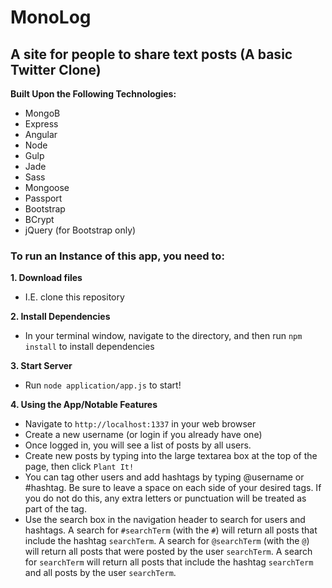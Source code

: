 # MonoLog

## A site for people to share text posts (A basic Twitter Clone)

**Built Upon the Following Technologies:**
- MongoB
- Express
- Angular
- Node
- Gulp
- Jade
- Sass
- Mongoose
- Passport
- Bootstrap
- BCrypt
- jQuery (for Bootstrap only)

### To run an Instance of this app, you need to:

**1. Download files**
- I.E. clone this repository

**2. Install Dependencies**
- In your terminal window, navigate to the directory, and then run `npm install` to install dependencies

**3. Start Server**
- Run `node application/app.js` to start!

**4. Using the App/Notable Features**
- Navigate to `http://localhost:1337` in your web browser
- Create a new username (or login if you already have one)
- Once logged in, you will see a list of posts by all users.
- Create new posts by typing into the large textarea box at the top of the page, then click `Plant It!`
- You can tag other users and add hashtags by typing @username or #hashtag. Be sure to leave a space on each side of your desired tags. If you do not do this, any extra letters or punctuation will be treated as part of the tag.
- Use the search box in the navigation header to search for users and hashtags. A search for `#searchTerm` (with the `#`) will return all posts that include the hashtag `searchTerm`. A search for `@searchTerm` (with the `@`) will return all posts that were posted by the user `searchTerm`. A search for `searchTerm` will return all posts that include the hashtag `searchTerm` and all posts by the user `searchTerm`.